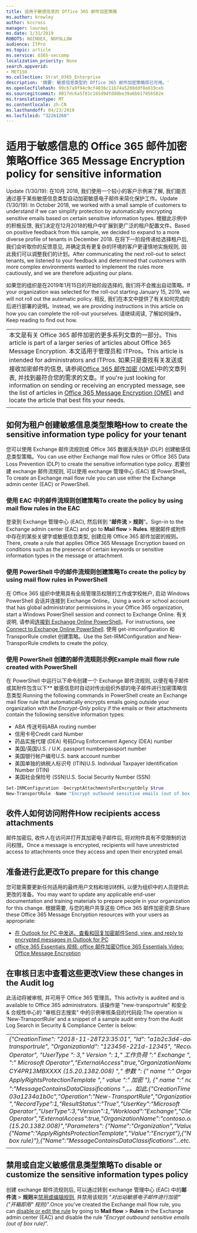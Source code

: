 ```yaml
---
title: 适用于敏感信息的 Office 365 邮件加密策略
ms.author: krowley
author: kccross
manager: laurawi
ms.date: 1/31/2019
ROBOTS: NOINDEX, NOFOLLOW
audience: ITPro
ms.topic: article
ms.service: O365-seccomp
localization_priority: None
search.appverid:
- MET150
ms.collection: Strat_O365_Enterprise
description: '摘要: 敏感信息类型的 Office 365 邮件加密策略现已可用。'
ms.openlocfilehash: 99cb7a9f94c9cf4036c11b74a5208ddf0e819ceb
ms.sourcegitcommit: 0017dc6a5f81c165d9dfd88be39a6bb17856582e
ms.translationtype: MT
ms.contentlocale: zh-CN
ms.lasthandoff: 04/23/2019
ms.locfileid: "32261260"
---
```

# <a name="office-365-message-encryption-policy-for-sensitive-information"></a><span data-ttu-id="72973-103">适用于敏感信息的 Office 365 邮件加密策略</span><span class="sxs-lookup"><span data-stu-id="72973-103">Office 365 Message Encryption policy for sensitive information</span></span>

<span data-ttu-id="72973-104">Update (1/30/19): 在10月 2018, 我们使用一个较小的客户示例来了解, 我们能否通过基于某些敏感信息类型自动加密敏感电子邮件来简化保护工作。</span><span class="sxs-lookup"><span data-stu-id="72973-104">Update (1/30/19): In October 2018, we worked with a small sample of customers to understand if we can simplify protection by automatically encrypting sensitive emails based on certain sensitive information types.</span></span> <span data-ttu-id="72973-105">根据此示例中的积极反馈, 我们决定在12月2018的租户中扩展到更广泛的租户配置文件。</span><span class="sxs-lookup"><span data-stu-id="72973-105">Based on positive feedback from this sample, we decided to expand to a more diverse profile of tenants in December 2018.</span></span> <span data-ttu-id="72973-106">在将下一阶段传递给选择租户后, 我们会听取你的反馈意见, 并确定具有更复杂的环境的客户更谨慎地实施规则, 因此我们可以调整我们的计划。</span><span class="sxs-lookup"><span data-stu-id="72973-106">After communicating the next roll-out to select tenants, we listened to your feedback and determined that customers with more complex environments wanted to implement the rules more cautiously, and we are therefore adjusting our plans.</span></span>

<span data-ttu-id="72973-107">如果您的组织是在2019年1月15日的开始阶段选择的, 我们将不会推出自动策略。</span><span class="sxs-lookup"><span data-stu-id="72973-107">If your organization was selected for the roll-out starting January 15, 2019, we will not roll out the automatic policy.</span></span> <span data-ttu-id="72973-108">相反, 我们在本文中提供了有关如何完成向后进行部署的说明。</span><span class="sxs-lookup"><span data-stu-id="72973-108">Instead, we are providing instructions in this article on how you can complete the roll-out yourselves.</span></span> <span data-ttu-id="72973-109">请继续阅读, 了解如何操作。</span><span class="sxs-lookup"><span data-stu-id="72973-109">Keep reading to find out how.</span></span>

||
|:-----|
|<span data-ttu-id="72973-110">本文是有关 Office 365 邮件加密的更多系列文章的一部分。</span><span class="sxs-lookup"><span data-stu-id="72973-110">This article is part of a larger series of articles about Office 365 Message Encryption.</span></span> <span data-ttu-id="72973-111">本文适用于管理员和 ITPros。</span><span class="sxs-lookup"><span data-stu-id="72973-111">This article is intended for administrators and ITPros.</span></span> <span data-ttu-id="72973-112">如果只是查找有关发送或接收加密邮件的信息, 请参阅[Office 365 邮件加密 (OME)](ome.md)中的文章列表, 并找到最符合您的需求的文章。</span><span class="sxs-lookup"><span data-stu-id="72973-112">If you're just looking for information on sending or receiving an encrypted message, see the list of articles in [Office 365 Message Encryption (OME)](ome.md) and locate the article that best fits your needs.</span></span> |
||

## <a name="how-to-create-the-sensitive-information-type-policy-for-your-tenant"></a><span data-ttu-id="72973-113">如何为租户创建敏感信息类型策略</span><span class="sxs-lookup"><span data-stu-id="72973-113">How to create the sensitive information type policy for your tenant</span></span>

<span data-ttu-id="72973-114">您可以使用 Exchange 邮件流规则或 Office 365 数据丢失防护 (DLP) 创建敏感信息类型策略。</span><span class="sxs-lookup"><span data-stu-id="72973-114">You can use either Exchange mail flow rules or Office 365 Data Loss Prevention (DLP) to create the sensitive information type policy.</span></span> <span data-ttu-id="72973-115">若要创建 exchange 邮件流规则, 可以使用 exchange 管理中心 (EAC) 或 PowerShell。</span><span class="sxs-lookup"><span data-stu-id="72973-115">To create an Exchange mail flow rule you can use either the Exchange admin center (EAC) or PowerShell.</span></span>

### <a name="to-create-the-policy-by-using-mail-flow-rules-in-the-eac"></a><span data-ttu-id="72973-116">使用 EAC 中的邮件流规则创建策略</span><span class="sxs-lookup"><span data-stu-id="72973-116">To create the policy by using mail flow rules in the EAC</span></span>

<span data-ttu-id="72973-117">登录到 Exchange 管理中心 (EAC), 然后转到 "**邮件流** > **规则**"。</span><span class="sxs-lookup"><span data-stu-id="72973-117">Sign-in to the Exchange admin center (EAC) and go to **Mail flow** > **Rules**.</span></span> <span data-ttu-id="72973-118">根据邮件或附件中存在的某些关键字或敏感信息类型, 创建应用 Office 365 邮件加密的规则。</span><span class="sxs-lookup"><span data-stu-id="72973-118">There, create a rule that applies Office 365 Message Encryption based on conditions such as the presence of certain keywords or sensitive information types in the message or attachment.</span></span>

### <a name="to-create-the-policy-by-using-mail-flow-rules-in-powershell"></a><span data-ttu-id="72973-119">使用 PowerShell 中的邮件流规则创建策略</span><span class="sxs-lookup"><span data-stu-id="72973-119">To create the policy by using mail flow rules in PowerShell</span></span>

<span data-ttu-id="72973-120">在 Office 365 组织中使用具有全局管理员权限的工作或学校帐户, 启动 Windows PowerShell 会话并连接到 Exchange Online。</span><span class="sxs-lookup"><span data-stu-id="72973-120">Using a work or school account that has global administrator permissions in your Office 365 organization, start a Windows PowerShell session and connect to Exchange Online.</span></span> <span data-ttu-id="72973-121">有关说明, 请参阅[连接到 Exchange Online PowerShell](https://aka.ms/exopowershell)。</span><span class="sxs-lookup"><span data-stu-id="72973-121">For instructions, see [Connect to Exchange Online PowerShell](https://aka.ms/exopowershell).</span></span> <span data-ttu-id="72973-122">使用 get-irmconfiguration 和 TransporRule cmdlet 创建策略。</span><span class="sxs-lookup"><span data-stu-id="72973-122">Use the Set-IRMConfiguration and New-TransporRule cmdlets to create the policy.</span></span>

### <a name="example-mail-flow-rule-created-with-powershell"></a><span data-ttu-id="72973-123">使用 PowerShell 创建的邮件流规则示例</span><span class="sxs-lookup"><span data-stu-id="72973-123">Example mail flow rule created with PowerShell</span></span>

<span data-ttu-id="72973-124">在 PowerShell 中运行以下命令创建一个 Exchange 邮件流规则, 以便在电子邮件或其附件包含以下\*\* 敏感信息时自动对传出组织外部的电子邮件进行加密策略信息类型:</span><span class="sxs-lookup"><span data-stu-id="72973-124">Running the following commands in PowerShell create an Exchange mail flow rule that automatically encrypts emails going outside your organization with the *Encrypt-Only* policy if the emails or their attachments contain the following sensitive information types:</span></span>

- <span data-ttu-id="72973-125">ABA 传送号码</span><span class="sxs-lookup"><span data-stu-id="72973-125">ABA routing number</span></span>
- <span data-ttu-id="72973-126">信用卡号</span><span class="sxs-lookup"><span data-stu-id="72973-126">Credit card Number</span></span>
- <span data-ttu-id="72973-127">药品实施代理 (DEA) 号码</span><span class="sxs-lookup"><span data-stu-id="72973-127">Drug Enforcement Agency (DEA) number</span></span>
- <span data-ttu-id="72973-128">美国/英国</span><span class="sxs-lookup"><span data-stu-id="72973-128">U.S. / U.K.</span></span> <span data-ttu-id="72973-129">passport number</span><span class="sxs-lookup"><span data-stu-id="72973-129">passport number</span></span>
- <span data-ttu-id="72973-130">美国银行帐户编号</span><span class="sxs-lookup"><span data-stu-id="72973-130">U.S. bank account number</span></span>
- <span data-ttu-id="72973-131">美国单独的纳税人标识号 (ITIN)</span><span class="sxs-lookup"><span data-stu-id="72973-131">U.S. Individual Taxpayer Identification Number (ITIN)</span></span>
- <span data-ttu-id="72973-132">美国社会保险号 (SSN)</span><span class="sxs-lookup"><span data-stu-id="72973-132">U.S. Social Security Number (SSN)</span></span>

```powershell
Set-IRMConfiguration -DecryptAttachmentsForEncryptOnly $true
New-TransportRule -Name "Encrypt outbound sensitive emails (out of box rule)" -SentToScope  NotInOrganization  -ApplyRightsProtectionTemplate "Encrypt" -MessageContainsDataClassifications @(@{Name="ABA Routing Number"; minCount="1"},@{Name="Credit Card Number"; minCount="1"},@{Name="Drug Enforcement Agency (DEA) Number"; minCount="1"},@{Name="U.S. / U.K. Passport Number"; minCount="1"},@{Name="U.S. Bank Account Number"; minCount="1"},@{Name="U.S. Individual Taxpayer Identification Number (ITIN)"; minCount="1"},@{Name="U.S. Social Security Number (SSN)"; minCount="1"}) -SenderNotificationType "NotifyOnly"
```

## <a name="how-recipients-access-attachments"></a><span data-ttu-id="72973-133">收件人如何访问附件</span><span class="sxs-lookup"><span data-stu-id="72973-133">How recipients access attachments</span></span>

<span data-ttu-id="72973-134">邮件加密后, 收件人在访问并打开其加密电子邮件后, 将对附件具有不受限制的访问权限。</span><span class="sxs-lookup"><span data-stu-id="72973-134">Once a message is encrypted, recipients will have unrestricted access to attachments once they access and open their encrypted email.</span></span>

## <a name="to-prepare-for-this-change"></a><span data-ttu-id="72973-135">准备进行此更改</span><span class="sxs-lookup"><span data-stu-id="72973-135">To prepare for this change</span></span>

<span data-ttu-id="72973-136">您可能需要更新任何适用的最终用户文档和培训材料, 以便为组织中的人员提供此更改的准备。</span><span class="sxs-lookup"><span data-stu-id="72973-136">You may want to update any applicable end-user documentation and training materials to prepare people in your organization for this change.</span></span> <span data-ttu-id="72973-137">根据需要, 与您的用户共享这些 Office 365 邮件加密资源:</span><span class="sxs-lookup"><span data-stu-id="72973-137">Share these Office 365 Message Encryption resources with your users as appropriate:</span></span>

- [<span data-ttu-id="72973-138">在 Outlook for PC 中发送、查看和回复加密邮件</span><span class="sxs-lookup"><span data-stu-id="72973-138">Send, view, and reply to encrypted messages in Outlook for PC</span></span>](https://support.office.com/article/send-view-and-reply-to-encrypted-messages-in-outlook-for-pc-eaa43495-9bbb-4fca-922a-df90dee51980)
- [<span data-ttu-id="72973-139">office 365 Essentials 视频: office 邮件加密</span><span class="sxs-lookup"><span data-stu-id="72973-139">Office 365 Essentials Video: Office Message Encryption</span></span>](https://youtu.be/CQR0cG_iEUc)

## <a name="view-these-changes-in-the-audit-log"></a><span data-ttu-id="72973-140">在审核日志中查看这些更改</span><span class="sxs-lookup"><span data-stu-id="72973-140">View these changes in the Audit log</span></span>

<span data-ttu-id="72973-141">此活动将被审核, 并可用于 Office 365 管理员。</span><span class="sxs-lookup"><span data-stu-id="72973-141">This activity is audited and is available to Office 365 administrators.</span></span> <span data-ttu-id="72973-142">该操作是 "new-transportrule" 和安全 & 合规性中心的 "审核日志搜索" 中的示例审核条目的代码段:</span><span class="sxs-lookup"><span data-stu-id="72973-142">The operation is ‘New-TransportRule’ and a snippet of a sample audit entry from the Audit Log Search in Security & Compliance Center is below:</span></span>

|     |
| --- |
| <span data-ttu-id="72973-143">*{"CreationTime": "2018-11-28T23:35:01", "Id": "a1b2c3d4-daa0-4c4f-a019-03a1234a1b0c", "Operation": "New-new-transportrule", "OrganizationId": "123456-221d-12345", "RecordType": 1, "ResultStatus": "True", "UserKey": "Microsoft Operator", "UserType ": 3," Version ": 1," 工作负荷 ":" Exchange "," ClientIP ":" 123.456.147.68: 17584 "," ObjectId ":" "," UserId ":" Microsoft Operator","ExternalAccess":true,"OrganizationName":"contoso, .onmicrosoft "," OriginatingServer ":" CY4PR13MBXXXX (15.20.1382.008) "," 参数 ": {" name ":" Organization "," Value ":" 221d-12346 "{" name ":" ApplyRightsProtectionTemplate "," value ":" 加密 "}, {" name ":" name "," value ":" 加密出站敏感电子邮件 (开箱规则) "}, {" 名称 ":"MessageContainsDataClassifications ".。。如此.*</span><span class="sxs-lookup"><span data-stu-id="72973-143">*{"CreationTime":"2018-11-28T23:35:01","Id":"a1b2c3d4-daa0-4c4f-a019-03a1234a1b0c","Operation":"New-TransportRule","OrganizationId":"123456-221d-12345 ","RecordType":1,"ResultStatus":"True","UserKey":"Microsoft Operator","UserType":3,"Version":1,"Workload":"Exchange","ClientIP":"123.456.147.68:17584","ObjectId":"","UserId":"Microsoft Operator","ExternalAccess":true,"OrganizationName":"contoso.onmicrosoft.com","OriginatingServer":"CY4PR13MBXXXX (15.20.1382.008)","Parameters": {"Name":"Organization","Value":"123456-221d-12346"{"Name":"ApplyRightsProtectionTemplate","Value":"Encrypt"},{"Name":"Name","Value":"Encrypt outbound sensitive emails (out of box rule)"},{"Name":"MessageContainsDataClassifications”…etc.*</span></span> |
| |

## <a name="to-disable-or-customize-the-sensitive-information-types-policy"></a><span data-ttu-id="72973-144">禁用或自定义敏感信息类型策略</span><span class="sxs-lookup"><span data-stu-id="72973-144">To disable or customize the sensitive information types policy</span></span>

<span data-ttu-id="72973-145">创建 exchange 邮件流规则后, 可以通过转到 exchange 管理中心 (EAC) 中的**邮件流** > **规则**来[禁用或编辑规则](https://docs.microsoft.com/exchange/security-and-compliance/mail-flow-rules/manage-mail-flow-rules#enable-or-disable-a-mail-flow-rule), 并禁用该规则 "*对出站敏感电子邮件进行加密" ("开箱即用" 规则)*".</span><span class="sxs-lookup"><span data-stu-id="72973-145">Once you've created the Exchange mail flow rule, you can [disable or edit the rule](https://docs.microsoft.com/exchange/security-and-compliance/mail-flow-rules/manage-mail-flow-rules#enable-or-disable-a-mail-flow-rule) by going to **Mail flow** > **Rules** in the Exchange admin center (EAC) and disable the rule “*Encrypt outbound sensitive emails (out of box rule)*”.</span></span>
